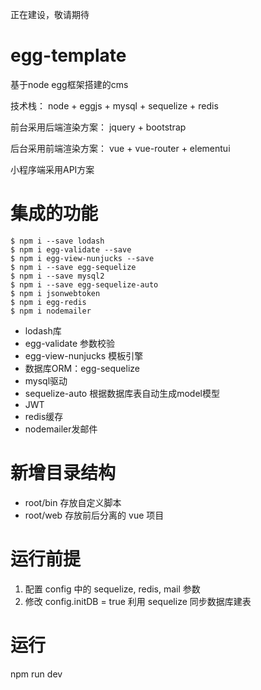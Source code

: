 
正在建设，敬请期待

# egg-template

基于node egg框架搭建的cms

技术栈： node + eggjs + mysql + sequelize + redis 

前台采用后端渲染方案： jquery + bootstrap

后台采用前端渲染方案： vue + vue-router + elementui

小程序端采用API方案


# 集成的功能

```
$ npm i --save lodash
$ npm i egg-validate --save
$ npm i egg-view-nunjucks --save
$ npm i --save egg-sequelize
$ npm i --save mysql2 
$ npm i --save egg-sequelize-auto
$ npm i jsonwebtoken
$ npm i egg-redis
$ npm i nodemailer
```
- lodash库
- egg-validate 参数校验
- egg-view-nunjucks 模板引擎
- 数据库ORM：egg-sequelize
- mysql驱动
- sequelize-auto 根据数据库表自动生成model模型
- JWT
- redis缓存
- nodemailer发邮件


# 新增目录结构

- root/bin 存放自定义脚本
- root/web 存放前后分离的 vue 项目


# 运行前提

1. 配置 config 中的 sequelize, redis, mail 参数
2. 修改 config.initDB = true 利用 sequelize 同步数据库建表



# 运行

npm run dev
